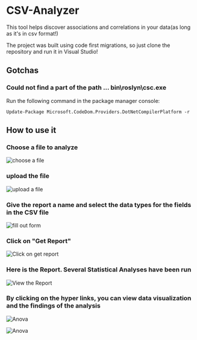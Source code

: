 # CSV-Analyzer
This tool helps discover associations and correlations in your data(as long as it's in csv format!)

The project was built using code first migrations, so just clone the repository and run it in Visual Studio!


## Gotchas

### Could not find a part of the path … bin\roslyn\csc.exe

Run the following command in the package manager console:

`Update-Package Microsoft.CodeDom.Providers.DotNetCompilerPlatform -r`




## How to use it

### Choose a file to analyze
![choose a file](https://imgur.com/LqYt0qN.png)

### upload the file
![upload a file](https://imgur.com/5VdGJpD.png)

### Give the report a name and select the data types for the fields in the CSV file
![fill out form](https://imgur.com/q24azFW.png)

### Click on "Get Report"
![Click on get report](https://imgur.com/1sgADJj.png)

### Here is the Report. Several Statistical Analyses have been run
![View the Report](https://imgur.com/dkoyTg0.png)

### By clicking on the hyper links, you can view data visualization and the findings of the analysis
![Anova](https://imgur.com/rvqS7Bf.png)

![Anova](https://imgur.com/NqRfXEw.png)


